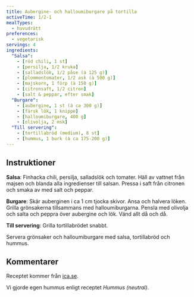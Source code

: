```yaml
---
title: Aubergine- och halloumiburgare på tortilla
activeTime: 1/2-1
mealTypes:
  - huvudrätt
preferences:
  - vegetarisk
servings: 4
ingredients:
  "Salsa":
    - [röd chili, 1 st]
    - [persilja, 1/2 kruka]
    - [salladslök, 1/2 påse (à 125 g)]
    - [plommontomater, 1/2 ask (à 500 g)]
    - [majskorn, 1 förp (à 150 g)]
    - [citronsaft, 1/2 citron]
    - [salt & peppar, efter smak]
  "Burgare":
    - [aubergine, 1 st (à ca 300 g)]
    - [färsk lök, 1 knippe]
    - [halloumiburgare, 400 g]
    - [olivolja, 2 msk]
  "Till servering":
    - [tortillabröd (medium), 8 st]
    - [hummus, 1 burk (à ca 175-200 g)]
---
```


## Instruktioner

**Salsa**:
Finhacka chili, persilja, salladslök och tomater.
Häll av vattnet från majsen och blanda alla ingredienser till salsan.
Pressa i saft från citronen och smaka av med salt och peppar.

**Burgare**:
Skär auberginen i ca 1 cm tjocka skivor. Ansa och halvera löken.
Grilla grönsakerna tillsammans med halloumiburgarna.
Pensla med olivolja och salta och peppra över aubergine och lök. Vänd allt då och då.

**Till servering**: Grilla tortillabrödet snabbt.

Servera grönsaker och halloumiburgare med salsa, tortillabröd och hummus.

## Kommentarer

Receptet kommer från [ica.se](https://www.ica.se/recept/aubergine-och-halloumiburgare-med-salsa-och-grillat-tortillabrod-723985/).

Vi gjorde egen hummus enligt receptet *Hummus (neutral)*.
